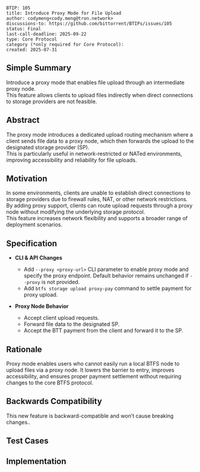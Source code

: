 ```
BTIP: 105
title: Introduce Proxy Mode for File Upload
author: codymeng<cody.meng@tron.network>
discussions-to: https://github.com/bittorrent/BTIPs/issues/105
status: Final
last-call-deadline: 2025-09-22
type: Core Protocol
category (*only required for Core Protocol):
created: 2025-07-31
```

## Simple Summary

Introduce a proxy mode that enables file upload through an intermediate proxy node.  
This feature allows clients to upload files indirectly when direct connections to storage providers are not feasible.

## Abstract

The proxy mode introduces a dedicated upload routing mechanism where a client sends file data to a proxy node, which then forwards the upload to the designated storage provider (SP).  
This is particularly useful in network-restricted or NATed environments, improving accessibility and reliability for file uploads.

## Motivation

In some environments, clients are unable to establish direct connections to storage providers due to firewall rules, NAT, or other network restrictions.  
By adding proxy support, clients can route upload requests through a proxy node without modifying the underlying storage protocol.  
This feature increases network flexibility and supports a broader range of deployment scenarios.

## Specification

- **CLI & API Changes**

  - Add `--proxy <proxy-url>` CLI parameter to enable proxy mode and specify the proxy endpoint. Default behavior remains unchanged if `--proxy` is not provided.
  - Add `btfs storage upload proxy-pay` command to settle payment for proxy upload.

- **Proxy Node Behavior**

  - Accept client upload requests.
  - Forward file data to the designated SP.
  - Accept the BTT payment from the client and forward it to the SP.

## Rationale

Proxy mode enables users who cannot easily run a local BTFS node to upload files via a proxy node.
It lowers the barrier to entry, improves accessibility, and ensures proper payment settlement without requiring changes to the core BTFS protocol.

## Backwards Compatibility

This new feature is backward-compatible and won’t cause breaking changes..

## Test Cases

## Implementation
